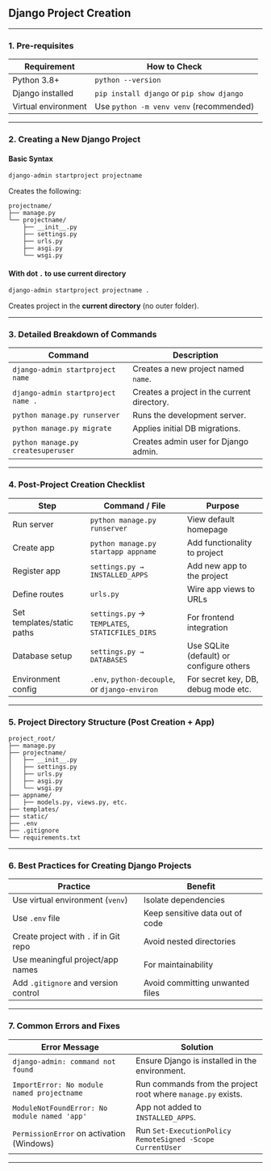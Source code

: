 ## Django Project Creation 

---

### 1. **Pre-requisites**

| Requirement         | How to Check                              |
| ------------------- | ----------------------------------------- |
| Python 3.8+         | `python --version`                        |
| Django installed    | `pip install django` or `pip show django` |
| Virtual environment | Use `python -m venv venv` (recommended)   |

---

### 2. **Creating a New Django Project**

#### Basic Syntax

```bash
django-admin startproject projectname
```

Creates the following:

```
projectname/
├── manage.py
└── projectname/
    ├── __init__.py
    ├── settings.py
    ├── urls.py
    ├── asgi.py
    └── wsgi.py
```

#### With dot `.` to use current directory

```bash
django-admin startproject projectname .
```

Creates project in the **current directory** (no outer folder).

---

### 3. **Detailed Breakdown of Commands**

| Command                            | Description                                 |
| ---------------------------------- | ------------------------------------------- |
| `django-admin startproject name`   | Creates a new project named `name`.         |
| `django-admin startproject name .` | Creates a project in the current directory. |
| `python manage.py runserver`       | Runs the development server.                |
| `python manage.py migrate`         | Applies initial DB migrations.              |
| `python manage.py createsuperuser` | Creates admin user for Django admin.        |

---

### 4. **Post-Project Creation Checklist**

| Step                       | Command / File                                  | Purpose                                  |
| -------------------------- | ----------------------------------------------- | ---------------------------------------- |
| Run server                 | `python manage.py runserver`                    | View default homepage                    |
| Create app                 | `python manage.py startapp appname`             | Add functionality to project             |
| Register app               | `settings.py → INSTALLED_APPS`                  | Add new app to the project               |
| Define routes              | `urls.py`                                       | Wire app views to URLs                   |
| Set templates/static paths | `settings.py` → `TEMPLATES`, `STATICFILES_DIRS` | For frontend integration                 |
| Database setup             | `settings.py → DATABASES`                       | Use SQLite (default) or configure others |
| Environment config         | `.env`, `python-decouple`, or `django-environ`  | For secret key, DB, debug mode etc.      |

---

### 5. **Project Directory Structure (Post Creation + App)**

```
project_root/
├── manage.py
├── projectname/
│   ├── __init__.py
│   ├── settings.py
│   ├── urls.py
│   ├── asgi.py
│   └── wsgi.py
├── appname/
│   ├── models.py, views.py, etc.
├── templates/
├── static/
├── .env
├── .gitignore
└── requirements.txt
```

---

### 6. **Best Practices for Creating Django Projects**

| Practice                               | Benefit                         |
| -------------------------------------- | ------------------------------- |
| Use virtual environment (`venv`)       | Isolate dependencies            |
| Use `.env` file                        | Keep sensitive data out of code |
| Create project with `.` if in Git repo | Avoid nested directories        |
| Use meaningful project/app names       | For maintainability             |
| Add `.gitignore` and version control   | Avoid committing unwanted files |

---

### 7. **Common Errors and Fixes**

| Error Message                                | Solution                                                     |
| -------------------------------------------- | ------------------------------------------------------------ |
| `django-admin: command not found`            | Ensure Django is installed in the environment.               |
| `ImportError: No module named projectname`   | Run commands from the project root where `manage.py` exists. |
| `ModuleNotFoundError: No module named 'app'` | App not added to `INSTALLED_APPS`.                           |
| `PermissionError` on activation (Windows)    | Run `Set-ExecutionPolicy RemoteSigned -Scope CurrentUser`    |

---
